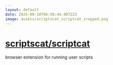 ```yaml
---
layout: default
date: 2025-08-10T06:59:44.907223
image: assets/scriptscat_scriptcat_cropped.png
---
```


# [scriptscat/scriptcat](https://github.com/scriptscat/scriptcat)

browser extension for running user scripts
